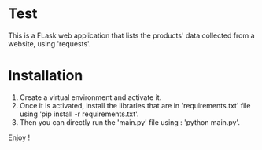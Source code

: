 # Test

This is a FLask web application that lists the products' data collected from a website, using 'requests'.

# Installation

1. Create a virtual environment and activate it.
2. Once it is activated, install the libraries  that are in 'requirements.txt' file using 'pip install -r requirements.txt'.
3. Then you can directly run the 'main.py' file using : 'python main.py'.


Enjoy !

